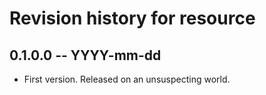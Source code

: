 # Revision history for resource

## 0.1.0.0 -- YYYY-mm-dd

* First version. Released on an unsuspecting world.
